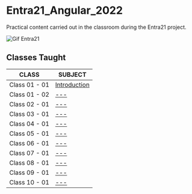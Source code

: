 # Entra21_Angular_2022
Practical content carried out in the classroom during the Entra21 project.

![Gif Entra21](./gif/entra21.gif)

## Classes Taught

| CLASS | SUBJECT |
|------|---------|
|Class 01 - 01|[ Introduction ](./)|
|Class 01 - 02|[ --- ](./)|
|Class 02 - 01|[---](./)|
|Class 03 - 01|[---](./JavaAcancado/src/br/com/entra21/java/avancado/aula03/README.md)|
|Class 04 - 01|[---](./JavaAcancado/src/br/com/entra21/java/avancado/aula04/README.md)|
|Class 05 - 01|[---](./JavaAcancado/src/br/com/entra21/java/avancado/aula05/README.md)|
|Class 06 - 01|[---](./JavaAcancado/src/br/com/entra21/java/avancado/aula06/README.md)|
|Class 07 - 01|[---](./JavaAcancado/src/br/com/entra21/java/avancado/aula07/README.md)|
|Class 08 - 01|[---](./JavaAcancado/src/br/com/entra21/java/avancado/aula08/README.md)|
|Class 09 - 01|[---](./JavaAcancado/src/br/com/entra21/java/avancado/aula09)|
|Class 10 - 01|[---]()|
